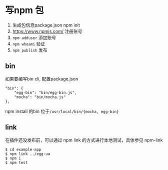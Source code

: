# 写npm 包
1. 生成包信息package.json
    npm init
2. https://www.npmjs.com/ 注册账号
3. `npm adduser` 添加账号
3. `npm whoami` 验证
5. `npm publish` 发布

## bin
如果要编写bin cli, 配置package.json

    "bin": {
        "egg-bin": "bin/egg-bin.js",
        "mocha": "bin/mocha.js"
    },

npm install 的bin 位于`/usr/local/bin/{mocha, egg-bin}`

## link
在插件还没发布前，可以通过 npm link 的方式进行本地测试，具体参见 npm-link

    $ cd example-app
    $ npm link ../egg-ua
    $ npm i
    $ npm test
